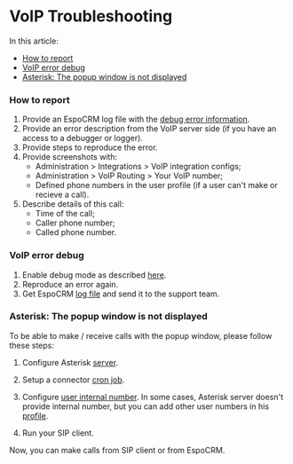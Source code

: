 # VoIP Troubleshooting

In this article:
* [How to report](#how-to-report)
* [VoIP error debug](#voip-error-debug)
* [Asterisk: The popup window is not displayed](#asterisk-the-popup-window-is-not-displayed)

### How to report

1. Provide an EspoCRM log file with the [debug error information](#voip-error-debug).
2. Provide an error description from the VoIP server side (if you have an access to a debugger or logger).
3. Provide steps to reproduce the error.
4. Provide screenshots with:
    * Administration > Integrations > VoIP integration configs;
    * Administration > VoIP Routing > Your VoIP number;
    * Defined phone numbers in the user profile (if a user can't make or recieve a call).
5. Describe details of this call:
    * Time of the call;
    * Caller phone number;
    * Called phone number.

### VoIP error debug

1. Enable debug mode as described [here](https://docs.espocrm.com/administration/troubleshooting/#enabling-debug-mode-for-a-logger).
2. Reproduce an error again.
3. Get EspoCRM [log file](https://docs.espocrm.com/administration/troubleshooting/#check-logs) and send it to the support team.

### Asterisk: The popup window is not displayed

To be able to make / receive calls with the popup window, please follow these steps:

1. Configure Asterisk [server](https://www.espocrm.com/features/asterisk-integration-setup/#setup).

2. Setup a connector [cron job](https://www.espocrm.com/features/asterisk-integration-setup/#cron).

3. Configure [user internal number](https://www.espocrm.com/features/asterisk-integration-setup/#user-setup). In some cases, Asterisk server doesn't provide internal number, but you can add other user numbers in his [profile](https://www.espocrm.com/features/asterisk-integration-setup/#additional-phone-numbers).

4. Run your SIP client.

Now, you can make calls from SIP client or from EspoCRM.

